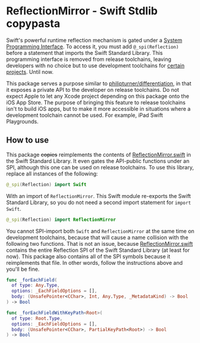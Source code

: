 # ReflectionMirror - Swift Stdlib copypasta

Swift's powerful runtime reflection mechanism is gated under a 
[System Programming Interface](https://github.com/apple/swift/blob/main/docs/ReferenceGuides/UnderscoredAttributes.md#_spispiname).
To access it, you must add `@_spi(Reflection)` before a statement that imports
the Swift Standard Library. This programming interface is removed from release 
toolchains, leaving developers with no choice but to use development toolchains
for [certain projects](https://github.com/s4tf). Until now.

This package serves a purpose similar to 
[philipturner/differentiation](https://github.com/philipturner/differentiation), 
in that it exposes a private API to the developer on release toolchains. Do not 
expect Apple to let any Xcode project depending on this package onto the iOS App 
Store. The purpose of bringing this feature to release toolchains isn't to build 
iOS apps, but to make it more accessible in situations where a development 
toolchain cannot be used. For example, iPad Swift Playgrounds.

## How to use

This package <s>copies</s> reimplements the contents of 
[ReflectionMirror.swift](https://github.com/apple/swift/blob/main/stdlib/public/core/ReflectionMirror.swift)
in the Swift Standard Library. It even gates the API-public functions under an
SPI, although this one can be used on release toolchains. To use this library,
replace all instances of the following:

```swift
@_spi(Reflection) import Swift
```

With an import of `ReflectionMirror`. This Swift module re-exports the Swift
Standard Library, so you do not need a second import statement for 
`import Swift`. 

```swift
@_spi(Reflection) import ReflectionMirror
```

You cannot SPI-import both `Swift` and `ReflectionMirror` at the same time on development 
toolchains, because that will cause a name collision with the following two functions. 
That is not an issue, because [ReflectionMirror.swift](https://github.com/apple/swift/blob/main/stdlib/public/core/ReflectionMirror.swift) 
contains the entire Reflection SPI of the Swift Standard Library (at least for 
now). This package also contains all of the SPI symbols because it reimplements 
that file. In other words, follow the instructions above and you'll be fine.

```swift
func _forEachField(
  of type: Any.Type,
  options: _EachFieldOptions = [],
  body: (UnsafePointer<CChar>, Int, Any.Type, _MetadataKind) -> Bool
) -> Bool

func _forEachFieldWithKeyPath<Root>(
  of type: Root.Type,
  options: _EachFieldOptions = [],
  body: (UnsafePointer<CChar>, PartialKeyPath<Root>) -> Bool
) -> Bool
```
